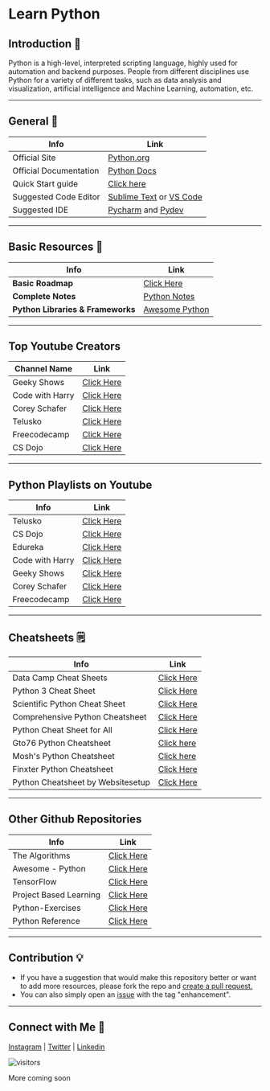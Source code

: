 # Learn Python

## Introduction 💫
Python is a high-level, interpreted scripting language, highly used for automation and backend purposes.
People from different disciplines use Python for a variety of different tasks, such as data analysis and visualization, artificial intelligence and Machine Learning, 
automation, etc.

---

## General 🔗

| Info                   | Link                                                                                                                   |
| ---------------------- | ---------------------------------------------------------------------------------------------------------------------- | 
| Official Site          | [Python.org](https://python.org)                                                                                       |
| Official Documentation | [Python Docs](https://docs.python.org)                                                                                 |
| Quick Start guide      | [Click here](https://www.python.org/about/gettingstarted/)                                                             | 
| Suggested Code Editor  | [Sublime Text](http://www.sublimetext.com/) or [VS Code](code.visualstudio.com)                                        |
| Suggested IDE          | [Pycharm](https://www.jetbrains.com/pycharm/) and [Pydev](http://pydev.org/)                                           |

---

## Basic Resources 🔗

| Info                              | Link                                                                                                          |
| --------------------------------- | ------------------------------------------------------------------------------------------------------------- |
| **Basic Roadmap**                 | <a href='./roadmap.md' target="_blank">Click Here</a>                                                         |
| **Complete Notes**                | [Python Notes](https://github.com/thegeekyb0y/learnpython/blob/main/Python%20Notes%20(goalkicker).pdf)        |   
| **Python Libraries & Frameworks** | [Awesome Python](https://github.com/vinta/awesome-python)                                                     |

---
## Top Youtube Creators 
| Channel Name                           | Link                                                                                                     |
| -------------------------------------- | -------------------------------------------------------------------------------------------------------- |
| Geeky Shows                            | [Click Here](https://www.youtube.com/user/GeekyShow1)                                                    |
| Code with Harry                        | [Click Here](https://www.youtube.com/c/CodeWithHarry)                                                    |
| Corey Schafer                          | [Click Here](https://www.youtube.com/c/Coreyms)                                                          |
| Telusko                                | [Click Here](https://www.youtube.com/c/Telusko)                                                          |
| Freecodecamp                           | [Click Here](https://www.youtube.com/c/Freecodecamp)                                                     |
| CS Dojo                                | [Click Here](https://www.youtube.com/c/CSDojo)                                                           |

---

## Python Playlists on Youtube 

| Info                                   | Link                                                                                                     |
| -------------------------------------- | -------------------------------------------------------------------------------------------------------- |
| Telusko                                | [Click Here](https://youtube.com/playlist?list=PLsyeobzWxl7poL9JTVyndKe62ieoN-MZ3)                       |
| CS Dojo                                | [Click Here](https://youtube.com/playlist?list=PLBZBJbE_rGRWeh5mIBhD-hhDwSEDxogDg)                       |
| Edureka                                | [Click Here](https://youtube.com/playlist?list=PL9ooVrP1hQOHY-BeYrKHDrHKphsJOyRyu)                       |
| Code with Harry                        | [Click Here](https://youtube.com/playlist?list=PLu0W_9lII9agICnT8t4iYVSZ3eykIAOME)                       |
| Geeky Shows                            | [Click Here](https://www.youtube.com/playlist?list=PLbGui_ZYuhigZkqrHbI_ZkPBrIr5Rsd5L)                   |
| Corey Schafer                          | [Click Here](https://www.youtube.com/playlist?list=PL-osiE80TeTt2d9bfVyTiXJA-UTHn6WwU)                   |
| Freecodecamp                           | [Click Here](https://www.youtube.com/playlist?list=PLWKjhJtqVAbnqBxcdjVGgT3uVR10bzTEB)                   |

---

## Cheatsheets 🗒️

|Info                                          | Link                                                                                                |
|--------------------------------------------- | --------------------------------------------------------------------------------------------------- |
| Data Camp Cheat Sheets                       | [Click Here](https://www.datacamp.com/community/data-science-cheatsheets)                           |
| Python 3 Cheat Sheet                         | [Click Here](https://perso.limsi.fr/pointal/_media/python:cours:mementopython3-english.pdf)         |
| Scientific Python Cheat Sheet                | [Click Here](https://ipgp.github.io/scientific_python_cheat_sheet/)                                 |
| Comprehensive Python Cheatsheet              | [Click Here](https://gto76.github.io/python-cheatsheet/)                                            |
| Python Cheat Sheet for All                   | [Click Here](https://sinxloud.com/python-cheat-sheet-beginner-advanced/)                            |
| Gto76 Python Cheatsheet                      | [Click here](https://www.pythoncheatsheet.org/)                                                     |
| Mosh's Python Cheatsheet                     | [Click here](https://programmingwithmosh.com/wp-content/uploads/2019/02/Python-Cheat-Sheet.pdf)     |
| Finxter Python Cheatsheet                    | [Click Here](https://blog.finxter.com/python-cheat-sheets/)                                         |
| Python Cheatsheet by Websitesetup            | [Click Here](https://websitesetup.org/wp-content/uploads/2021/04/Python-cheat-sheet-April-2021.pdf) |

---

## Other Github Repositories

| Info                                   | Link                                                                                                     |
| -------------------------------------- | -------------------------------------------------------------------------------------------------------- |
| The Algorithms                         | [Click Here](https://github.com/TheAlgorithms/Python)                                                    |
| Awesome - Python                       | [Click Here](https://github.com/vinta/awesome-python)                                                    |
| TensorFlow                             | [Click Here](https://github.com/tensorflow/tensorflow)                                                   |
| Project Based Learning                 | [Click Here](https://github.com/tuvtran/project-based-learning#python)                                   | 
| Python-Exercises                       | [Click Here](https://github.com/zhiwehu/Python-programming-exercises)                                    |  
| Python Reference                       | [Click Here](https://github.com/rasbt/python_reference)                                                  |

---

## Contribution 💡

- If you have a suggestion that would make this repository better or want to add more resources, please fork the repo and [create a pull request.](https://github.com/thegeekyb0y/learnpython/issues/new) 
- You can also simply open an [issue](https://github.com/thegeekyb0y/learnpython/issues/new) with the tag "enhancement". 

---

## Connect with Me 🤝

[Instagram](https://www.instagram.com/thegeekyb0y) | [Twitter](https://www.twitter.com/thegeekyb0y) | [Linkedin](https://www.linkedin.com/in/adityacodes)

![visitors](https://page-views.glitch.me/badge?page_id=thegeekyb0y/learnpython)

More coming soon

